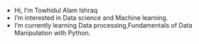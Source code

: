 - Hi, I’m Towhidul Alam Ishraq
- I’m interested in Data science and Machine learning.
- I’m currently learning Data processing,Fundamentals of Data Manipulation with Python.


<!---
FailureStrikes/FailureStrikes is a ✨ special ✨ repository because its `README.md` (this file) appears on your GitHub profile.
You can click the Preview link to take a look at your changes.
--->
